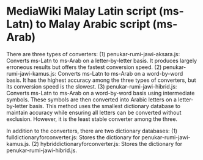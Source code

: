 # MediaWiki Malay Latin script (ms-Latn) to Malay Arabic script (ms-Arab)
There are three types of converters:
(1) penukar-rumi-jawi-aksara.js: Converts ms-Latn to ms-Arab on a letter-by-letter basis. It produces largely erroneous results but offers the fastest conversion speed.
(2) penukar-rumi-jawi-kamus.js: Converts ms-Latn to ms-Arab on a word-by-word basis. It has the highest accuracy among the three types of converters, but its conversion speed is the slowest.
(3) penukar-rumi-jawi-hibrid.js: Converts ms-Latn to ms-Arab on a word-by-word basis using intermediate symbols. These symbols are then converted into Arabic letters on a letter-by-letter basis. This method uses the smallest dictionary database to maintain accuracy while ensuring all letters can be converted without exclusion. However, it is the least stable converter among the three.

In addition to the converters, there are two dictionary databases:
(1) fulldictionaryforconverter.js: Stores the dictionary for penukar-rumi-jawi-kamus.js.
(2) hybriddictionaryforconverter.js: Stores the dictionary for penukar-rumi-jawi-hibrid.js.
